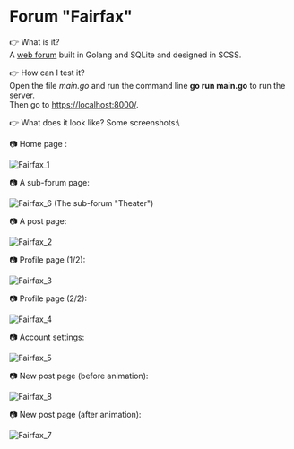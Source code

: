 # Forum "Fairfax"

👉 What is it?\
A [web forum](https://github.com/01-edu/public/tree/master/subjects/forum) built in Golang and SQLite and designed in SCSS.

👉 How can I test it?\
Open the file *main.go* and run the command line **go run main.go** to run the server.\
Then go to [https://localhost:8000/](https://localhost:8000/).

👉 What does it look like? Some screenshots:\

📷 Home page :

![Fairfax_1](https://user-images.githubusercontent.com/87578863/129482590-a9f2eb37-07cf-4118-acc5-0e35b7bdb0cc.jpg)

📷 A sub-forum page:

![Fairfax_6](https://user-images.githubusercontent.com/87578863/129482598-e637938c-766a-4578-a453-3bddde293ba2.jpg)
(The sub-forum "Theater")

📷 A post page:

![Fairfax_2](https://user-images.githubusercontent.com/87578863/129482604-baedc5d9-8b15-45bd-8660-7e8682e41400.jpg)

📷 Profile page (1/2):

![Fairfax_3](https://user-images.githubusercontent.com/87578863/129482606-39d939ee-58e1-4eff-aabd-fdbc6bc4b0c6.jpg)

📷 Profile page (2/2):

![Fairfax_4](https://user-images.githubusercontent.com/87578863/129482609-891c8a4f-d03b-4b5f-b81f-538ead10198c.jpg)

📷 Account settings:

![Fairfax_5](https://user-images.githubusercontent.com/87578863/129482611-020f157b-d5a6-46ad-99ea-75bd97d88765.jpg)

📷 New post page (before animation):

![Fairfax_8](https://user-images.githubusercontent.com/87578863/129482612-811a5274-fc96-4165-b2a8-087b24ae02d9.jpg)

📷 New post page (after animation):

![Fairfax_7](https://user-images.githubusercontent.com/87578863/129482615-13631724-a779-4b6e-9081-2d66d9855d3e.jpg)
